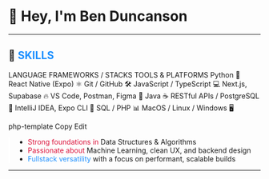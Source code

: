 # 👋 Hey, I'm **Ben Duncanson**

---

## 🔧 <span style="color:#1E90FF">SKILLS</span>

LANGUAGE	FRAMEWORKS / STACKS	TOOLS & PLATFORMS
Python 🐍	React Native (Expo) ⚛️	Git / GitHub 🛠️
JavaScript / TypeScript 💻	Next.js, Supabase 🔥	VS Code, Postman, Figma 🎨
Java ☕	RESTful APIs / PostgreSQL 🐘	IntelliJ IDEA, Expo CLI 🚀
SQL / PHP 📊		MacOS / Linux / Windows 🖥️

php-template
Copy
Edit

<div style="border-left: 3px solid white; padding-left: 12px; margin-top: 1em">

- <span style="color:#DC143C">Strong foundations in</span> Data Structures & Algorithms  
- <span style="color:#DC143C">Passionate about</span> Machine Learning, clean UX, and backend design  
- <span style="color:#1E90FF">Fullstack versatility</span> with a focus on performant, scalable builds

</div>

---
